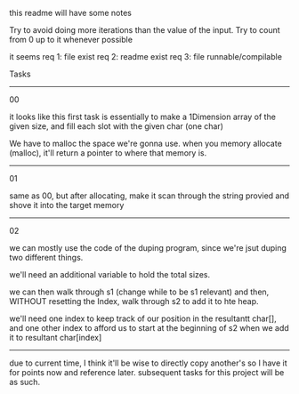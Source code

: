 this readme will have some notes

Try to avoid doing more iterations than the value of the input.
Try to count from 0 up to it whenever possible

it seems 
req 1: file exist
req 2: readme exist
req 3: file runnable/compilable



Tasks

----

00


it looks like this first task is essentially to make a 1Dimension array of the given size, and fill each slot with the given char (one char)


We have to malloc the space we're gonna use. when you memory allocate (malloc), it'll return a pointer to where that memory is.


----


01


same as 00, but after allocating, make it scan through the string provied and shove it into the target memory

----

02


we can mostly use the code of the duping program, since we're jsut duping two different things.


we'll need an additional variable to hold the total sizes.


we can then walk through s1 (change while to be s1 relevant) and then, WITHOUT resetting the Index, walk through s2 to add it to hte heap.

we'll need one index to keep track of our position in the resultantt char[], and one other index to afford us to start at the beginning of s2 when we add it to resultant char[index] 

----

due to current time, I think it'll be wise to directly copy another's so I have it for points now and reference later. subsequent tasks for this project will be as such.


